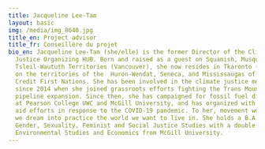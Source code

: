```yaml
---
title: Jacqueline Lee-Tam
layout: basic
img: /media/img_8640.jpg
title_en: Project advisor
title_fr: Conseillère du projet
bio_en: Jacqueline Lee-Tam (she/elle) is the former Director of the Climate
  Justice Organizing HUB. Born and raised as a guest on Squamish, Musqueam and
  Tsleil-Waututh Territories (Vancouver), she now resides in Tkaronto (Toronto)
  on the territories of the  Huron-Wendat, Seneca, and Mississaugas of the
  Credit First Nations. She has been involved in the climate justice movement
  since 2014 when she joined grassroots efforts fighting the Trans Mountain
  pipeline expansion. Since then, she has campaigned for fossil fuel divestment
  at Pearson College UWC and McGill University, and has organized with mutual
  aid efforts in response to the COVID-19 pandemic. To her, movement work is how
  we dream into practice the world we want to live in. She holds a B.A. in
  Gender, Sexuality, Feminist and Social Justice Studies with a double minor in
  Environmental Studies and Economics from McGill University.
---
```

